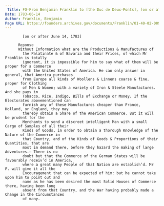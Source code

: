 ```yaml
---
 Title: FO-From Benjamin Franklin to [the Duc de Deux-Ponts], [on or after 14 June 1783]
Date: 1783-06-14
Author: Franklin, Benjamin
Page URL: https://founders.archives.gov/documents/Franklin/01-40-02-0097
---
```


          
            [on or after June 14, 1783]
          
          Reponse
          Without Information what are the Productions & Manufactures of
            the Palatinate & of Bavaria and their Prices, of which Mr Franklin is totally
            ignorant, it is impossible for him to say what of them will be proper for a Commerce
            with the United States of America. He can only answer in general, that America purchases
            from Europe all kinds of Woollens & Linnens coarse & fine, proper for Clothing
            of Men & Women; with a variety of Iron & Steele Manufactures. And she pays in
            Tobacco, Rice, Indigo, Bills of Exchange or Money. If the Electorates abovementioned can
            furnish any of these Manufactures cheaper than France, Holland, or England, they may
            thereby obtain a Share of the American Commerce. But it will be prudent for the
            Merchants to send a discreet intelligent Man with a small Cargo of Samples of all their
            Kinds of Goods, in order to obtain a thorough Knowledge of the Nature of the Commerce in
            that Country, and of the Kinds of Goods & Proportions of their Quantities, that are
            most in demand there, before they hazard the making of large Adventures.— There is no
            doubt but that the Commerce of the German States will be favourably receiv’d in America,
            where a great many People of that Nation are establish’d. Mr F. will give it all the
            Encouragement that can be expected of him: but he cannot take upon him to point out and
            name as he has been desired the most Solid Houses of Commerce there, having been long
            absent from that Country, and the War having probably made a Change in the Circumstances
            of many.
        
